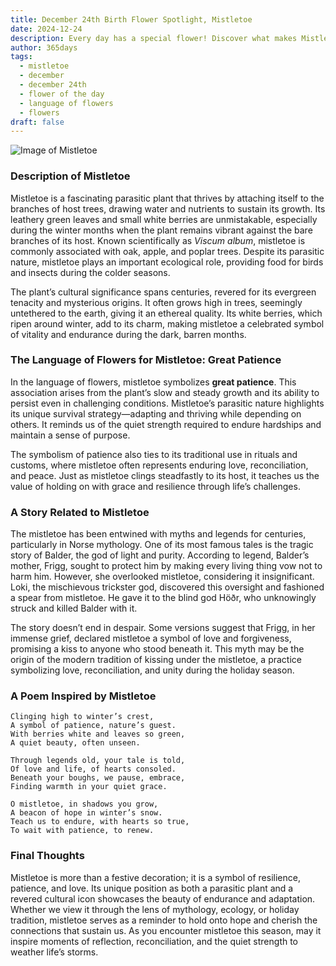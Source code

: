 ```yaml
---
title: December 24th Birth Flower Spotlight, Mistletoe
date: 2024-12-24
description: Every day has a special flower! Discover what makes Mistletoe unique as today’s birth flower and its symbolic meaning.
author: 365days
tags:
  - mistletoe
  - december
  - december 24th
  - flower of the day
  - language of flowers
  - flowers
draft: false
---
```


![Image of Mistletoe](https://cdn.pixabay.com/photo/2012/02/24/10/17/mistletoe-berries-16393_1280.jpg#center)


### Description of Mistletoe

Mistletoe is a fascinating parasitic plant that thrives by attaching itself to the branches of host trees, drawing water and nutrients to sustain its growth. Its leathery green leaves and small white berries are unmistakable, especially during the winter months when the plant remains vibrant against the bare branches of its host. Known scientifically as _Viscum album_, mistletoe is commonly associated with oak, apple, and poplar trees. Despite its parasitic nature, mistletoe plays an important ecological role, providing food for birds and insects during the colder seasons.

The plant’s cultural significance spans centuries, revered for its evergreen tenacity and mysterious origins. It often grows high in trees, seemingly untethered to the earth, giving it an ethereal quality. Its white berries, which ripen around winter, add to its charm, making mistletoe a celebrated symbol of vitality and endurance during the dark, barren months.



### The Language of Flowers for Mistletoe: Great Patience

In the language of flowers, mistletoe symbolizes **great patience**. This association arises from the plant’s slow and steady growth and its ability to persist even in challenging conditions. Mistletoe’s parasitic nature highlights its unique survival strategy—adapting and thriving while depending on others. It reminds us of the quiet strength required to endure hardships and maintain a sense of purpose.

The symbolism of patience also ties to its traditional use in rituals and customs, where mistletoe often represents enduring love, reconciliation, and peace. Just as mistletoe clings steadfastly to its host, it teaches us the value of holding on with grace and resilience through life’s challenges.



### A Story Related to Mistletoe

The mistletoe has been entwined with myths and legends for centuries, particularly in Norse mythology. One of its most famous tales is the tragic story of Balder, the god of light and purity. According to legend, Balder’s mother, Frigg, sought to protect him by making every living thing vow not to harm him. However, she overlooked mistletoe, considering it insignificant. Loki, the mischievous trickster god, discovered this oversight and fashioned a spear from mistletoe. He gave it to the blind god Höðr, who unknowingly struck and killed Balder with it.

The story doesn’t end in despair. Some versions suggest that Frigg, in her immense grief, declared mistletoe a symbol of love and forgiveness, promising a kiss to anyone who stood beneath it. This myth may be the origin of the modern tradition of kissing under the mistletoe, a practice symbolizing love, reconciliation, and unity during the holiday season.



### A Poem Inspired by Mistletoe

```
Clinging high to winter’s crest,  
A symbol of patience, nature’s guest.  
With berries white and leaves so green,  
A quiet beauty, often unseen.  

Through legends old, your tale is told,  
Of love and life, of hearts consoled.  
Beneath your boughs, we pause, embrace,  
Finding warmth in your quiet grace.  

O mistletoe, in shadows you grow,  
A beacon of hope in winter’s snow.  
Teach us to endure, with hearts so true,  
To wait with patience, to renew.  
```



### Final Thoughts

Mistletoe is more than a festive decoration; it is a symbol of resilience, patience, and love. Its unique position as both a parasitic plant and a revered cultural icon showcases the beauty of endurance and adaptation. Whether we view it through the lens of mythology, ecology, or holiday tradition, mistletoe serves as a reminder to hold onto hope and cherish the connections that sustain us. As you encounter mistletoe this season, may it inspire moments of reflection, reconciliation, and the quiet strength to weather life’s storms.